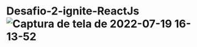 # Desafio-2-ignite-ReactJs![Captura de tela de 2022-07-19 16-13-52](https://user-images.githubusercontent.com/57191593/179830487-61ca672f-10d8-4a0b-b972-c10cc8fedcb8.png)
